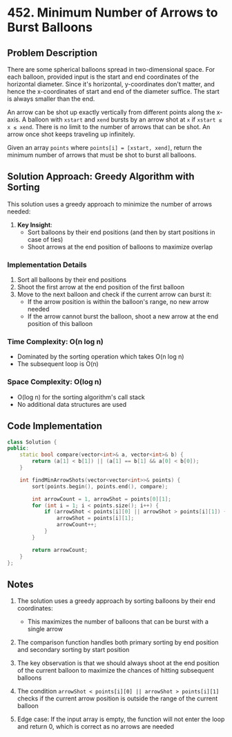 # 452. Minimum Number of Arrows to Burst Balloons

## Problem Description

There are some spherical balloons spread in two-dimensional space. For each balloon, provided input is the start and end coordinates of the horizontal diameter. Since it's horizontal, y-coordinates don't matter, and hence the x-coordinates of start and end of the diameter suffice. The start is always smaller than the end.

An arrow can be shot up exactly vertically from different points along the x-axis. A balloon with `xstart` and `xend` bursts by an arrow shot at `x` if `xstart ≤ x ≤ xend`. There is no limit to the number of arrows that can be shot. An arrow once shot keeps traveling up infinitely.

Given an array `points` where `points[i] = [xstart, xend]`, return the minimum number of arrows that must be shot to burst all balloons.

## Solution Approach: Greedy Algorithm with Sorting

This solution uses a greedy approach to minimize the number of arrows needed:

1. **Key Insight**:
   - Sort balloons by their end positions (and then by start positions in case of ties)
   - Shoot arrows at the end position of balloons to maximize overlap

### Implementation Details

1. Sort all balloons by their end positions
2. Shoot the first arrow at the end position of the first balloon
3. Move to the next balloon and check if the current arrow can burst it:
   - If the arrow position is within the balloon's range, no new arrow needed
   - If the arrow cannot burst the balloon, shoot a new arrow at the end position of this balloon

### Time Complexity: **O(n log n)**

- Dominated by the sorting operation which takes O(n log n)
- The subsequent loop is O(n)

### Space Complexity: **O(log n)**

- O(log n) for the sorting algorithm's call stack
- No additional data structures are used

## Code Implementation

```cpp
class Solution {
public:
    static bool compare(vector<int>& a, vector<int>& b) {
        return (a[1] < b[1]) || (a[1] == b[1] && a[0] < b[0]);
    }

    int findMinArrowShots(vector<vector<int>>& points) {
        sort(points.begin(), points.end(), compare);

        int arrowCount = 1, arrowShot = points[0][1];
        for (int i = 1; i < points.size(); i++) {
            if (arrowShot < points[i][0] || arrowShot > points[i][1]) {
                arrowShot = points[i][1];
                arrowCount++;
            }
        }

        return arrowCount;
    }
};
```

## Notes

1. The solution uses a greedy approach by sorting balloons by their end coordinates:

   - This maximizes the number of balloons that can be burst with a single arrow

2. The comparison function handles both primary sorting by end position and secondary sorting by start position

3. The key observation is that we should always shoot at the end position of the current balloon to maximize the chances of hitting subsequent balloons

4. The condition `arrowShot < points[i][0] || arrowShot > points[i][1]` checks if the current arrow position is outside the range of the current balloon

5. Edge case: If the input array is empty, the function will not enter the loop and return 0, which is correct as no arrows are needed
